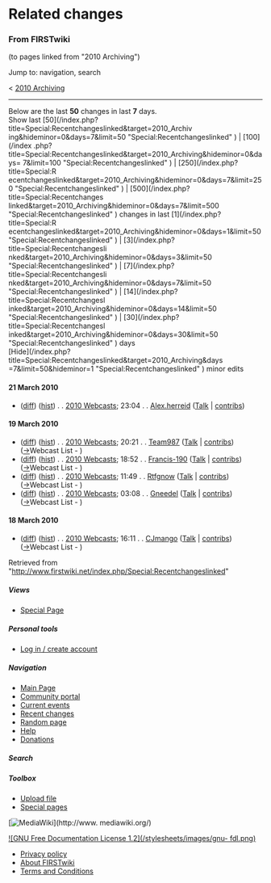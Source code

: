 # Related changes

### From FIRSTwiki

(to pages linked from "2010 Archiving")

Jump to: navigation, search

&lt; [2010 Archiving](/index.php?title=2010_Archiving&redirect=no "2010
Archiving" )  

* * *

Below are the last **50** changes in last **7** days.  
Show last [50](/index.php?title=Special:Recentchangeslinked&target=2010_Archiv
ing&hideminor=0&days=7&limit=50 "Special:Recentchangeslinked" ) | [100](/index
.php?title=Special:Recentchangeslinked&target=2010_Archiving&hideminor=0&days=
7&limit=100 "Special:Recentchangeslinked" ) | [250](/index.php?title=Special:R
ecentchangeslinked&target=2010_Archiving&hideminor=0&days=7&limit=250
"Special:Recentchangeslinked" ) | [500](/index.php?title=Special:Recentchanges
linked&target=2010_Archiving&hideminor=0&days=7&limit=500
"Special:Recentchangeslinked" ) changes in last [1](/index.php?title=Special:R
ecentchangeslinked&target=2010_Archiving&hideminor=0&days=1&limit=50
"Special:Recentchangeslinked" ) | [3](/index.php?title=Special:Recentchangesli
nked&target=2010_Archiving&hideminor=0&days=3&limit=50
"Special:Recentchangeslinked" ) | [7](/index.php?title=Special:Recentchangesli
nked&target=2010_Archiving&hideminor=0&days=7&limit=50
"Special:Recentchangeslinked" ) | [14](/index.php?title=Special:Recentchangesl
inked&target=2010_Archiving&hideminor=0&days=14&limit=50
"Special:Recentchangeslinked" ) | [30](/index.php?title=Special:Recentchangesl
inked&target=2010_Archiving&hideminor=0&days=30&limit=50
"Special:Recentchangeslinked" ) days  
[Hide](/index.php?title=Special:Recentchangeslinked&target=2010_Archiving&days
=7&limit=50&hideminor=1 "Special:Recentchangeslinked" ) minor edits

#### 21 March 2010

  * ([diff](/index.php?title=2010_Webcasts&curid=9119&diff=75868&oldid=75808 "2010 Webcasts" )) ([hist](/index.php?title=2010_Webcasts&curid=9119&action=history "2010 Webcasts" )) . . [2010 Webcasts](/index.php/2010_Webcasts "2010 Webcasts" ); 23:04 . . [Alex.herreid](/index.php?title=User:Alex.herreid&action=edit "User:Alex.herreid" ) ([Talk](/index.php?title=User_talk:Alex.herreid&action=edit "User talk:Alex.herreid" ) | [contribs](/index.php?title=Special:Contributions&target=Alex.herreid "Special:Contributions" ))

#### 19 March 2010

  * ([diff](/index.php?title=2010_Webcasts&curid=9119&diff=75808&oldid=75807 "2010 Webcasts" )) ([hist](/index.php?title=2010_Webcasts&curid=9119&action=history "2010 Webcasts" )) . . [2010 Webcasts](/index.php/2010_Webcasts "2010 Webcasts" ); 20:21 . . [Team987](/index.php?title=User:Team987&action=edit "User:Team987" ) ([Talk](/index.php?title=User_talk:Team987&action=edit "User talk:Team987" ) | [contribs](/index.php?title=Special:Contributions&target=Team987 "Special:Contributions" )) ([→](/index.php/2010_Webcasts#Webcast_List "2010 Webcasts" )Webcast List - )
  * ([diff](/index.php?title=2010_Webcasts&curid=9119&diff=75807&oldid=75804 "2010 Webcasts" )) ([hist](/index.php?title=2010_Webcasts&curid=9119&action=history "2010 Webcasts" )) . . [2010 Webcasts](/index.php/2010_Webcasts "2010 Webcasts" ); 18:52 . . [Francis-190](/index.php?title=User:Francis-190&action=edit "User:Francis-190" ) ([Talk](/index.php?title=User_talk:Francis-190&action=edit "User talk:Francis-190" ) | [contribs](/index.php?title=Special:Contributions&target=Francis-190 "Special:Contributions" )) ([→](/index.php/2010_Webcasts#Webcast_List "2010 Webcasts" )Webcast List - )
  * ([diff](/index.php?title=2010_Webcasts&curid=9119&diff=75804&oldid=75798 "2010 Webcasts" )) ([hist](/index.php?title=2010_Webcasts&curid=9119&action=history "2010 Webcasts" )) . . [2010 Webcasts](/index.php/2010_Webcasts "2010 Webcasts" ); 11:49 . . [Rtfgnow](/index.php?title=User:Rtfgnow&action=edit "User:Rtfgnow" ) ([Talk](/index.php?title=User_talk:Rtfgnow&action=edit "User talk:Rtfgnow" ) | [contribs](/index.php?title=Special:Contributions&target=Rtfgnow "Special:Contributions" )) ([→](/index.php/2010_Webcasts#Webcast_List "2010 Webcasts" )Webcast List - )
  * ([diff](/index.php?title=2010_Webcasts&curid=9119&diff=75798&oldid=75789 "2010 Webcasts" )) ([hist](/index.php?title=2010_Webcasts&curid=9119&action=history "2010 Webcasts" )) . . [2010 Webcasts](/index.php/2010_Webcasts "2010 Webcasts" ); 03:08 . . [Gneedel](/index.php?title=User:Gneedel&action=edit "User:Gneedel" ) ([Talk](/index.php?title=User_talk:Gneedel&action=edit "User talk:Gneedel" ) | [contribs](/index.php?title=Special:Contributions&target=Gneedel "Special:Contributions" )) ([→](/index.php/2010_Webcasts#Webcast_List "2010 Webcasts" )Webcast List - )

#### 18 March 2010

  * ([diff](/index.php?title=2010_Webcasts&curid=9119&diff=75789&oldid=75688 "2010 Webcasts" )) ([hist](/index.php?title=2010_Webcasts&curid=9119&action=history "2010 Webcasts" )) . . [2010 Webcasts](/index.php/2010_Webcasts "2010 Webcasts" ); 16:11 . . [CJmango](/index.php?title=User:CJmango&action=edit "User:CJmango" ) ([Talk](/index.php?title=User_talk:CJmango&action=edit "User talk:CJmango" ) | [contribs](/index.php?title=Special:Contributions&target=CJmango "Special:Contributions" )) ([→](/index.php/2010_Webcasts#Webcast_List "2010 Webcasts" )Webcast List - )

Retrieved from
"<http://www.firstwiki.net/index.php/Special:Recentchangeslinked>"

##### Views

  * [Special Page](/index.php/Special:Recentchangeslinked/2010_Archiving)

##### Personal tools

  * [Log in / create account](/index.php?title=Special:Userlogin&returnto=Special:Recentchangeslinked)

[](/index.php/Main_Page "Main Page" )

##### Navigation

  * [Main Page](/index.php/Main_Page)
  * [Community portal](/index.php/FIRSTwiki:Community_portal)
  * [Current events](/index.php/Current_events)
  * [Recent changes](/index.php/Special:Recentchanges)
  * [Random page](/index.php/Special:Random)
  * [Help](/index.php/FIRSTwiki:Help)
  * [Donations](/index.php/FIRSTwiki:Site_support)

##### Search



##### Toolbox

  * [Upload file](/index.php/Special:Upload)
  * [Special pages](/index.php/Special:Specialpages)

[![MediaWiki](/skins/common/images/poweredby_mediawiki_88x31.png)](http://www.
mediawiki.org/)

[![GNU Free Documentation License 1.2](/stylesheets/images/gnu-
fdl.png)](http://www.gnu.org/copyleft/fdl.html)

  * [Privacy policy](/index.php/FIRSTwiki:Privacy_policy "FIRSTwiki:Privacy policy" )
  * [About FIRSTwiki](/index.php/FIRSTwiki:About "FIRSTwiki:About" )
  * [Terms and Conditions](/index.php/FIRSTwiki:Terms_and_conditions "FIRSTwiki:Terms and conditions" )

